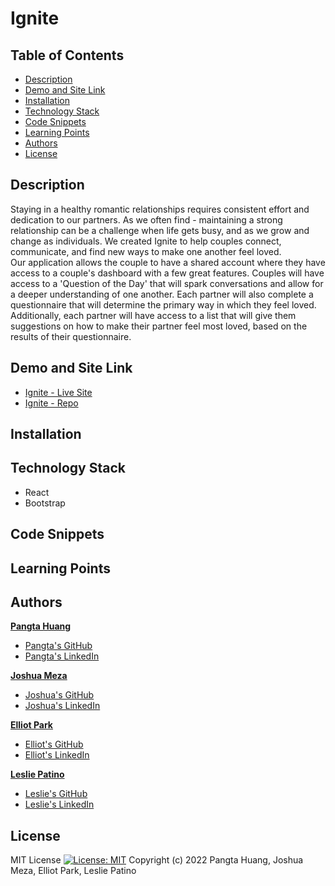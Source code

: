 # Ignite

## Table of Contents
* [Description](#description)
* [Demo and Site Link](#demo)
* [Installation](#installation)
* [Technology Stack](#technology-stack)
* [Code Snippets](#code-snippets)
* [Learning Points](#learning-points)
* [Authors](#authors)
* [License](#license)

## Description
Staying in a healthy romantic relationships requires consistent effort and dedication to our partners. As we often find - maintaining a strong relationship can be a challenge when life gets busy, and as we grow and change as individuals. We created Ignite to help couples connect, communicate, and find new ways to make one another feel loved. <br />
Our application allows the couple to have a shared account where they have access to a couple's dashboard with a few great features. Couples will have access to a 'Question of the Day' that will spark conversations and allow for a deeper understanding of one another. Each partner will also complete a questionnaire that will determine the primary way in which they feel loved. Additionally, each partner will have access to a list that will give them suggestions on how to make their partner feel most loved, based on the results of their questionnaire. 


## Demo and Site Link
* [Ignite - Live Site](https://rocky-eyrie-31918.herokuapp.com/)
* [Ignite - Repo](https://github.com/lesliejpatino/Ignite)


## Installation


## Technology Stack
* React
* Bootstrap

## Code Snippets

## Learning Points

## Authors
**[Pangta Huang]()**

* [Pangta's GitHub](https://github.com/willyhuang18)
* [Pangta's LinkedIn](https://www.linkedin.com/in/pangta-huang-2b7b0117a/)

**[Joshua Meza]()**

* [Joshua's GitHub](https://github.com/705h-S)
* [Joshua's LinkedIn](https://www.linkedin.com/in/joshua-meza-sinai/)

**[Elliot Park]()**

* [Elliot's GitHub](https://github.com/elliotpark410)
* [Elliot's LinkedIn](https://www.linkedin.com/in/elliot-park/)

**[Leslie Patino](https://lesliejpatino.github.io/LP-React-Portfolio/)**

* [Leslie's GitHub](https://github.com/lesliejpatino)
* [Leslie's LinkedIn](https://www.linkedin.com/in/lesliejpatino/)


## License
MIT License
[![License: MIT](https://img.shields.io/badge/License-MIT-yellow.svg)](https://opensource.org/licenses/MIT)
Copyright (c) 2022 Pangta Huang, Joshua Meza, Elliot Park, Leslie Patino